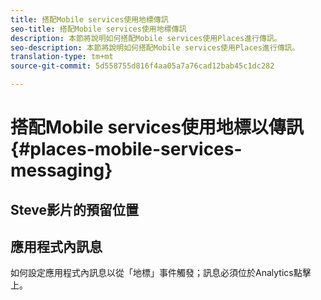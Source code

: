 ```yaml
---
title: 搭配Mobile services使用地標傳訊
seo-title: 搭配Mobile services使用地標傳訊
description: 本節將說明如何搭配Mobile services使用Places進行傳訊。
seo-description: 本節將說明如何搭配Mobile services使用Places進行傳訊。
translation-type: tm+mt
source-git-commit: 5d558755d816f4aa05a7a76cad12bab45c1dc282

---
```



# 搭配Mobile services使用地標以傳訊 {#places-mobile-services-messaging}



## Steve影片的預留位置




## 應用程式內訊息

如何設定應用程式內訊息以從「地標」事件觸發；訊息必須位於Analytics點擊上。